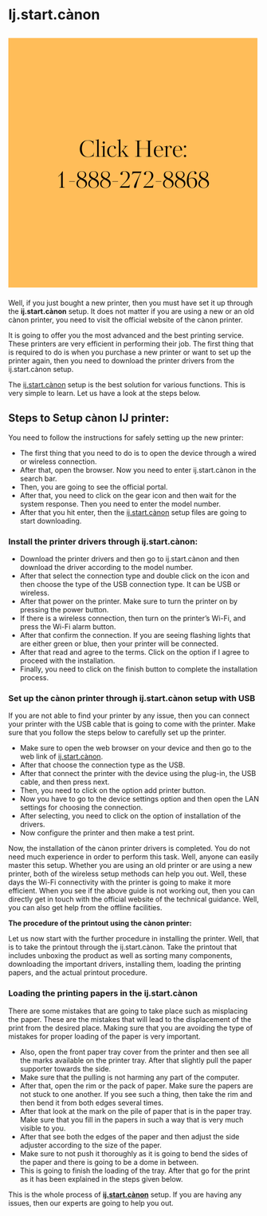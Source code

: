 <h1>  Ij.start.cànon </h1>

<h2><a href="https://printerofflineerror.com/contact-us/"><img src="Click Here 1-888-272-8868.png"></a></h2>


<p>Well, if you just bought a new printer, then you must have set it up through the  <b>ij.start.cànon</b> setup. It does not matter if you are using a new or an old cànon printer, you need to visit the official website of the cànon printer. 

It is going to offer you the most advanced and the best printing service. These printers are very efficient in performing their job. The first thing that is required to do is when you purchase a new printer or want to set up the printer again, then you need to download the printer drivers from the ij.start.cànon setup.

 The  <a href="https://ijijscango.github.io/">ij.start.cànon</a> setup is the best solution for various functions. This is very simple to learn. Let us have a look at the steps below.</p>
 
 
 
 <h2> Steps to Setup cànon IJ printer:</h2>
 
 <p>You need to follow the instructions for safely setting up the new printer:</p>
 
 <ul>
<li>The first thing that you need to do is to open the device through a wired or wireless connection. </li>
<li>After that, open the browser. Now you need to enter ij.start.cànon  in the search bar. </li>
<li>Then, you are going to see the official portal. </li>
<li>After that, you need to click on the gear icon and then wait for the system response. Then you need to enter the model number. </li>
 <li>After that you hit enter, then the  <a href="https://ijijscango.github.io/">ij.start.cànon</a> setup files are going to start downloading.</li> 

</ul>

<h3> Install the printer drivers through ij.start.cànon:</h3>
<ul>
<li>Download the printer drivers and then go to ij.start.cànon and then download the driver according to the model number. </li>
<li>After that select the connection type and double click on the icon and then choose the type of the USB connection type. It can be USB or wireless.</li>
<li>After that power on the printer. Make sure to turn the printer on by pressing the power button. </li>
<li>If there is a wireless connection, then turn on the printer’s Wi-Fi, and press the Wi-Fi alarm button.</li>
 <li>After that confirm the connection. If you are seeing flashing lights that are either green or blue, then your printer will be connected. </li>
 <li>After that read and agree to the terms. Click on the option if I agree to proceed with the installation.</li> 
 <li>Finally, you need to click on the finish button to complete the installation process. </li>
  
  </ul>
  
  <h3>Set up the cànon printer through  ij.start.cànon setup with USB </h3>
  
  <p> If you are not able to find your printer by any issue, then you can connect your printer with the USB cable that is going to come with the printer. Make sure that you follow the steps below to carefully set up the printer. </p>
  
  <ul>
  
<li>Make sure to open the web browser on your device and then go to the web link of <a href="https://ijijscango.github.io/">ij.start.cànon</a>.  </li>
<li>After that choose the connection type as the USB. </li>
<li>After that connect the printer with the device using the plug-in, the USB cable, and then press next. </li> 
<li>Then, you need to click on the option add printer button.  </li>
<li>Now you have to go to the device settings option and then open the LAN settings for choosing the connection. </li> 
<li>After selecting, you need to click on the option of installation of the drivers.  </li>
<li>Now configure the printer and then make a test print.  </li>

  </ul>
  
  <p>Now, the installation of the cànon printer drivers is completed. You do not need much experience in order to perform this task. Well, anyone can easily master this setup. Whether you are using an old printer or are using a new printer, both of the wireless setup methods can help you out. Well, these days the Wi-Fi connectivity with the printer is going to make it more efficient. When you see if the above guide is not working out, then you can directly get in touch with the official website of the technical guidance. Well, you can also get help from the offline facilities.</p>
  
  <b>The procedure of the printout using the cànon printer:</b>
  <p>Let us now start with the further procedure in installing the printer. Well, that is to take the printout through the  ij.start.cànon. Take the printout that includes unboxing the product as well as sorting many components, downloading the important drivers, installing them, loading the printing papers, and the actual printout procedure. </p>
  
  <h3>Loading the printing papers in the ij.start.cànon</h3>
  <p>There are some mistakes that are going to take place such as misplacing the paper. These are the mistakes that will lead to the displacement of the print from the desired place. Making sure that you are avoiding the type of mistakes for proper loading of the paper is very important.</p>
  
  <ul>
  
<li>Also, open the front paper tray cover from the printer and then see all the marks available on the printer tray. After that slightly pull the paper supporter towards the side.</li>
<li>Make sure that the pulling is not harming any part of the computer. </li>
<li>After that, open the rim or the pack of paper. Make sure the papers are not stuck to one another. If you see such a thing, then take the rim and then bend it from both edges several times.  </li>
<li>After that look at the mark on the pile of paper that is in the paper tray. Make sure that you fill in the papers in such a way that is very much visible to you. </li>
<li>After that see both the edges of the paper and then adjust the side adjuster according to the size of the paper. </li>
<li>Make sure to not push it thoroughly as it is going to bend the sides of the paper and there is going to be a dome in between. </li>
<li>This is going to finish the loading of the tray. After that go for the print as it has been explained in the steps given below.</li> 

</ul>

  <p>This is the whole process of  <b><a href="https://ijijscango.github.io/">ij.start.cànon</a></b> setup. If you are having any issues, then our experts are going to help you out. </p>



  
  
  
  
  

 
